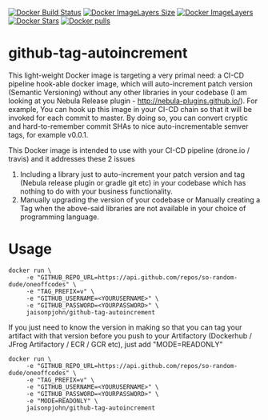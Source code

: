 [![Docker Build Status](https://img.shields.io/docker/build/jaisonpjohn/github-tag-autoincrement.svg)](https://hub.docker.com/r/jaisonpjohn/github-tag-autoincrement/)
[![Docker ImageLayers Size](https://img.shields.io/imagelayers/image-size/jaisonpjohn/github-tag-autoincrement/latest.svg)](https://hub.docker.com/r/jaisonpjohn/github-tag-autoincrement/)
[![Docker ImageLayers](https://img.shields.io/imagelayers/layers/jaisonpjohn/github-tag-autoincrement/latest.svg)](https://hub.docker.com/r/jaisonpjohn/github-tag-autoincrement/)
[![Docker Stars](https://img.shields.io/docker/stars/jaisonpjohn/github-tag-autoincrement.svg)](https://hub.docker.com/r/jaisonpjohn/github-tag-autoincrement/)
[![Docker pulls](https://img.shields.io/docker/pulls/jaisonpjohn/github-tag-autoincrement.svg)](https://hub.docker.com/r/jaisonpjohn/github-tag-autoincrement/)
# github-tag-autoincrement
This light-weight Docker image is targeting a very primal need: a CI-CD pipeline hook-able docker image, which will auto-increment patch version (Semantic Versioning) without any other libraries in your codebase (I am looking at you Nebula Release plugin - http://nebula-plugins.github.io/). For example, You can hook up this image in your CI-CD chain so that it will be invoked for each commit to master. By doing so, you can convert cryptic and hard-to-remember commit SHAs to nice auto-incrementable semver tags, for example v0.0.1.

This Docker image is intended to use with your CI-CD pipeline (drone.io / travis) and it addresses these 2 issues
1) Including a library just to auto-increment your patch version and tag (Nebula release plugin or gradle git etc) in your codebase which has nothing to do with your business functionality.
2) Manually upgrading the version of your codebase or Manually creating a Tag when the above-said libraries are not available in your choice of programming language.

# Usage

```
docker run \
     -e "GITHUB_REPO_URL=https://api.github.com/repos/so-random-dude/oneoffcodes" \
     -e "TAG_PREFIX=v" \
     -e "GITHUB_USERNAME=<YOURUSERNAME>" \
     -e "GITHUB_PASSWORD=<YOURPASSWORD>" \
     jaisonpjohn/github-tag-autoincrement
```     
If you just need to know the version in making so that you can tag your artifact with that version before you push to your Artifactory (Dockerhub / JFrog Artifactory / ECR / GCR etc), just add "MODE=READONLY"
```
docker run \
     -e "GITHUB_REPO_URL=https://api.github.com/repos/so-random-dude/oneoffcodes" \
     -e "TAG_PREFIX=v" \
     -e "GITHUB_USERNAME=<YOURUSERNAME>" \
     -e "GITHUB_PASSWORD=<YOURPASSWORD>" \
     -e "MODE=READONLY" \
     jaisonpjohn/github-tag-autoincrement
```
